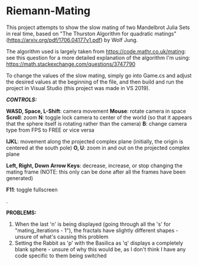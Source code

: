 # Riemann-Mating

This project attempts to show the slow mating of two Mandelbrot Julia Sets in real time, based on "The Thurston Algorithm for quadratic matings" (https://arxiv.org/pdf/1706.04177v1.pdf) by Wolf Jung.

The algorithm used is largely taken from https://code.mathr.co.uk/mating: see this question for a more detailed explanation of the algorithm I'm using: https://math.stackexchange.com/questions/3747790


To change the values of the slow mating, simply go into Game.cs and adjust the desired values at the beginning of the file, and then build and run the project in Visual Studio (this project was made in VS 2019).

***CONTROLS:***

  **WASD, Space, L-Shift**: camera movement
  **Mouse**: rotate camera in space
  **Scroll**: zoom
  **N**: toggle lock camera to center of the world (so that it appears that the sphere itself is rotating rather than the camera)
  **B**: change camera type from FPS to FREE or vice versa

  **IJKL**: movement along the projected complex plane (initially, the origin is centered at the south pole)
  **O, U**: zoom in and out on the projected complex plane
   
  **Left, Right, Down Arrow Keys**: decrease, increase, or stop changing the mating frame (NOTE: this only can be done after all the frames have been generated)
  
  **F11**: toggle fullscreen
  

.

**PROBLEMS:**
  1. When the last 'n' is being displayed (going through all the 's' for "mating_iterations - 1"), the fractals have slightly different shapes - unsure of what's causing this problem
  2. Setting the Rabbit as 'p' with the Basilica as 'q' displays a completely blank sphere - unsure of why this would be, as I don't think I have any code specific to them being switched

